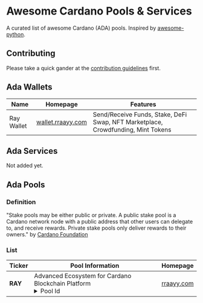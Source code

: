 # Awesome Cardano Pools & Services

A curated list of awesome Cardano (ADA) pools. Inspired by [awesome-python](https://github.com/vinta/awesome-python).

## Contributing

Please take a quick gander at the [contribution guidelines](CONTRIBUTING.md) first.

## Ada Wallets

|Name|Homepage|Features|
|---|---|---|
|Ray Wallet|[wallet.rraayy.com](https://wallet.rraayy.com)|Send/Receive Funds, Stake, DeFi Swap, NFT Marketplace, Crowdfunding, Mint Tokens

## Ada Services

Not added yet.

## Ada Pools

### Definition

"Stake pools may be either public or private. A public stake pool is a Cardano network node with a public address that other users can delegate to, and receive rewards. Private stake pools only deliver rewards to their owners." by [Cardano Foundation](https://cardano.org/stake-pool-operation#stake-pool)

### List


|Ticker|Pool Information|Homepage|
|---|---|---|
|**RAY**|<div>Advanced Ecosystem for Cardano Blockchain Platform</div><details><summary>Pool Id</summary><code>1c8cd022e993a8366be641c17cb6d9c5d8944e00bfce3189d8b1515a</code></details>|[rraayy.com](https://rraayy.com)|


 
